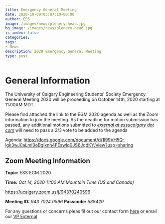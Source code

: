 ```yaml
---
title: Emergency General Meeting
date: 2020-10-09T05:07:10+00:00
author: ESS
image: /images/news/plenery-head.jpg
bg_image: /images/news/plenery-head.jpg
is_index: false
categories:
tags:
- News
description: 2020 Emergency General Meeting
type: post
---
```

# General Information

The University of Calgary Engineering Students' Society Emergency General Meeting 2020 will be proceeding on October 14th, 2020 starting at 11:00AM MDT.

Please find attached the link to the EGM 2020 agenda as well as the Zoom information to join the meeting. As the deadline for motion submission has passed, any additional motions submitted to [*external at essucalgary dot com*](mailto:external@essucalgary.com) will need to pass a 2/3 vote to be added to the agenda

Agenda: https://docs.google.com/document/d/1l99VH5Q-lgk3wJ0aLmI3oBgIxnh4FEswlq0JS6JqdKY/view?usp=sharing

## Zoom Meeting Information

**Topic:** ESS EGM 2020

**Time:** *Oct 14, 2020 11:00 AM Mountain Time (US and Canada)*

https://ucalgary.zoom.us/j/94370240596

**Meeting ID:** *943 7024 0596*
**Passcode:** *538429*

For any questions or concerns pleas fil out our contact form [here](/contact) or email our [VP External](mailto:external@essucalgary.com)